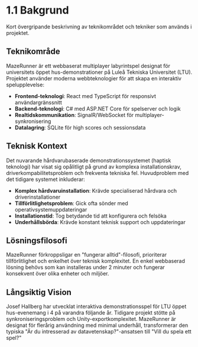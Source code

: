 # 1.1 Bakgrund

Kort övergripande beskrivning av teknikområdet och tekniker som används i projektet.

## Teknikområde

MazeRunner är ett webbaserat multiplayer labyrintspel designat för universitets öppet hus-demonstrationer på Luleå Tekniska Universitet (LTU). Projektet använder moderna webbteknologier för att skapa en interaktiv spelupplevelse:

- **Frontend-teknologi**: React med TypeScript för responsivt användargränssnitt
- **Backend-teknologi**: C# med ASP.NET Core för spelserver och logik
- **Realtidskommunikation**: SignalR/WebSocket för multiplayer-synkronisering
- **Datalagring**: SQLite för high scores och sessionsdata

## Teknisk Kontext

Det nuvarande hårdvarubaserade demonstrationssystemet (haptisk teknologi) har visat sig opålitligt på grund av komplexa installationskrav, driverkompabilitetsproblem och frekventa tekniska fel. Huvudproblem med det tidigare systemet inkluderar:

- **Komplex hårdvaruinstallation**: Krävde specialiserad hårdvara och driverinstallationer
- **Tillförlitlighetsproblem**: Gick ofta sönder med operativsystemuppdateringar  
- **Installationstid**: Tog betydande tid att konfigurera och felsöka
- **Underhållsbörda**: Krävde konstant teknisk support och uppdateringar

## Lösningsfilosofi

MazeRunner förkroppsligar en "fungerar alltid"-filosofi, prioriterar tillförlitlighet och enkelhet över teknisk komplexitet. En enkel webbaserad lösning behövs som kan installeras under 2 minuter och fungerar konsekvent över olika enheter och miljöer.

## Långsiktig Vision

Josef Hallberg har utvecklat interaktiva demonstrationsspel för LTU öppet hus-evenemang i 4 på varandra följande år. Tidigare projekt stötte på synkroniseringsproblem och Unity-exportkomplexitet. MazeRunner är designat för flerårig användning med minimal underhåll, transformerar den typiska "Är du intresserad av datavetenskap?"-ansatsen till "Vill du spela ett spel?"